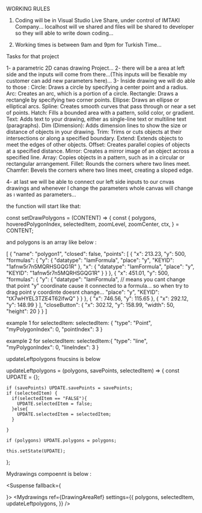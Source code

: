 WORKING RULES

1. Coding will be in Visual Studio Live Share, under control of IMTAKI Company...
   localhost will ve shared and files will be shared to developer so they will able to write down coding...

2. Working times is between 9am and 9pm for Turkish Time...

Tasks for that project

1- a parametric 2D canas drawing Project...
2- there will be a area at left side and the inputs will come from there...(This inputs will be flexable my customer can add new parameters here)...
3- İnside drawing we  will do able to those :
        Circle: Draws a circle by specifying a center point and a radius.
        Arc: Creates an arc, which is a portion of a circle.
        Rectangle: Draws a rectangle by specifying two corner points.
        Ellipse: Draws an ellipse or elliptical arcs.
        Spline: Creates smooth curves that pass through or near a set of points.
        Hatch: Fills a bounded area with a pattern, solid color, or gradient.
        Text: Adds text to your drawing, either as single-line text or multiline text (paragraphs).
        Dim (Dimension): Adds dimension lines to show the size or distance of objects in your drawing.
        Trim: Trims or cuts objects at their intersections or along a specified boundary.
        Extend: Extends objects to meet the edges of other objects.
        Offset: Creates parallel copies of objects at a specified distance.
        Mirror: Creates a mirror image of an object across a specified line.
        Array: Copies objects in a pattern, such as in a circular or rectangular arrangement.
        Fillet: Rounds the corners where two lines meet.
        Chamfer: Bevels the corners where two lines meet, creating a sloped edge.

4- at last we will be able to connect our left side inputs to our cnvas drawings and whenever I change the parameters whole canvas will change as ı wanted as parameters...



the function will start like that: 


const setDrawPolygons = (CONTENT) => {
  const {
    polygons,
    hoveredPolygonIndex,
    selectedItem,
    zoomLevel,
    zoomCenter,
    ctx,
  } = CONTENT;


  and polygons is an array like below : 

  
  [
    {
        "name": "polygon1",
        "closed": false,
        "points": [
            {
                "x": 213.23,
                "y": 500,
                "formulas": {
                    "y": {
                        "datatype": "IamFormula",
                        "place": "y",
                        "KEYID": "1afnw5r7n5MQRHSGQG1R"
                    },
                    "x": {
                        "datatype": "IamFormula",
                        "place": "y",
                        "KEYID": "1afnw5r7n5MQRHSGQG1R"
                    }
                }
            },
            {
                "x": 451.01,
                "y": 500,
                "formulas": {
                    "y": {
                        "datatype": "IamFormula", // means you cant change that point "y" coordinate cause it connected to a formula... so when try to drag point y coordinte doesnt change...
                        "place": "y",
                        "KEYID": "tX7wHYEL3TZE4T62ifwQ"
                    }
                }
            },
            {
                "x": 746.56,
                "y": 115.65
            },
            {
                "x": 292.12,
                "y": 148.99
            }
        ],
        "closeButton": {
            "x": 302.12,
            "y": 158.99,
            "width": 50,
            "height": 20
        }
    }
]

example 1 for selectedItem:
selectedItem: {
    "type": "Point",
    "myPolygonIndex": 0,
    "pointIndex": 3
}

example 2 for selectedItem:
selectedItem:{
    "type": "line",
    "myPolygonIndex": 0,
    "lineIndex": 3
}


updateLeftpolygons fnucsins is below 

  updateLeftpolygons = (polygons, savePoints, selectedItem) => {
    const UPDATE = {};


    if (savePoints) UPDATE.savePoints = savePoints;
    if (selectedItem) {
      if(selectedItem == "FALSE"){
        UPDATE.selectedItem = false;
      }else{
        UPDATE.selectedItem = selectedItem;
      }

    }
      
    if (polygons) UPDATE.polygons = polygons;

    this.setState(UPDATE);
  };


Mydrawings compoennt is below : 


<Suspense fallback={<div></div>}>
    <Mydrawings
        ref={DrawingAreaRef}
        settings={{
            polygons,
            selectedItem,
            updateLeftpolygons,
        }}
    />
    </Suspense>